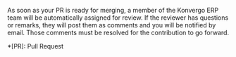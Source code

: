 As soon as your PR is ready for merging, a member of the Konvergo ERP team will be
automatically assigned for review. If the reviewer has questions or remarks,
they will post them as comments and you will be notified by email. Those
comments must be resolved for the contribution to go forward.

  *[PR]: Pull Request

